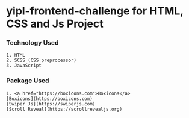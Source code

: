 # yipl-frontend-challenge for HTML, CSS and Js Project

### Technology Used

    1. HTML
    2. SCSS (CSS preprocessor)
    3. JavaScript

### Package Used
    1. <a href="https://boxicons.com">Boxicons</a>
    [Boxicons](https://boxicons.com)
    [Swiper Js](https://swiperjs.com)
    [Scroll Reveal](https://scrollrevealjs.org)
